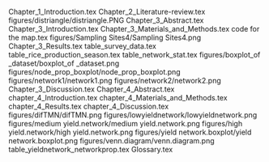 Chapter_1_Introduction.tex
Chapter_2_Literature-review.tex
figures/distriangle/distriangle.PNG
Chapter_3_Abstract.tex
Chapter_3_Introduction.tex
Chapter_3_Materials_and_Methods.tex
code for the map.tex
figures/Sampling Sites4/Sampling Sites4.png
Chapter_3_Results.tex
table_survey_data.tex
table_rice_production_season.tex
table_network_stat.tex
figures/boxplot_of _dataset/boxplot_of _dataset.png
figures/node_prop_boxplot/node_prop_boxplot.png
figures/network1/network1.png
figures/network2/network2.png
Chapter_3_Discussion.tex
Chapter_4_Abstract.tex
chapter_4_Introduction.tex
chapter_4_Materials_and_Methods.tex
chapter_4_Results.tex
chapter_4_Discussion.tex
figures/difTMN/difTMN.png
figures/lowyieldnetwork/lowyieldnetwork.png
figures/medium yield.network/medium yield.network.png
figures/high yield.network/high yield.network.png
figures/yield network.boxplot/yield network.boxplot.png
figures/venn.diagram/venn.diagram.png
table_yieldnetwork_networkprop.tex
Glossary.tex